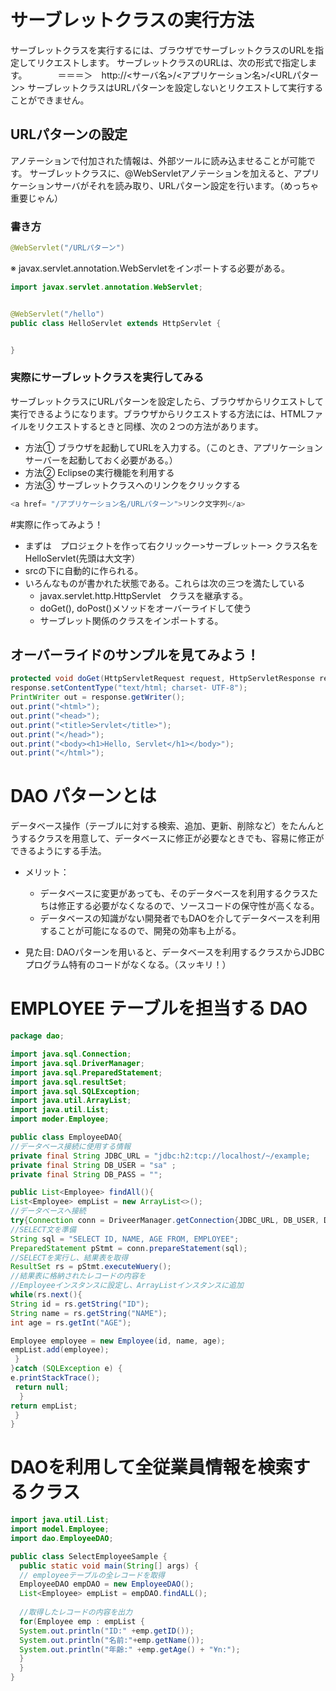 # サーブレットクラスの実行方法

サーブレットクラスを実行するには、ブラウザでサーブレットクラスのURLを指定してリクエストします。 サーブレットクラスのURLは、次の形式で指定します。　　　　＝＝＝＞　http://<サーバ名>/<アプリケーション名>/<URLパターン> サーブレットクラスはURLパターンを設定しないとリクエストして実行することができません。

## URLパターンの設定
アノテーションで付加された情報は、外部ツールに読み込ませることが可能です。
サーブレットクラスに、@WebServletアノテーションを加えると、アプリケーションサーバがそれを読み取り、URLパターン設定を行います。（めっちゃ重要じゃん）
### 書き方
```Java
@WebServlet("/URLパターン")
```
※ javax.servlet.annotation.WebServletをインポートする必要がある。

```Java
import javax.servlet.annotation.WebServlet;


@WebServlet("/hello")
public class HelloServlet extends HttpServlet {


}

```

### 実際にサーブレットクラスを実行してみる
サーブレットクラスにURLパターンを設定したら、ブラウザからリクエストして実行できるようになります。ブラウザからリクエストする方法には、HTMLファイルをリクエストするときと同様、次の２つの方法があります。

- 方法① ブラウザを起動してURLを入力する。（このとき、アプリケーションサーバーを起動しておく必要がある。）
- 方法② Eclipseの実行機能を利用する
- 方法③ サーブレットクラスへのリンクをクリックする

```Java
<a href= "/アプリケーション名/URLパターン">リンク文字列</a>
```


#実際に作ってみよう！

- まずは　プロジェクトを作って右クリックー>サーブレットー> クラス名をHelloServlet(先頭は大文字）
- srcの下に自動的に作られる。
- いろんなものが書かれた状態である。これらは次の三つを満たしている
  - javax.servlet.http.HttpServlet　クラスを継承する。
  - doGet(), doPost()メソッドをオーバーライドして使う
  - サーブレット関係のクラスをインポートする。

## オーバーライドのサンプルを見てみよう！
```Java
protected void doGet(HttpServletRequest request, HttpServletResponse response) throws ServletException, IOException {
response.setContentType("text/html; charset- UTF-8");
PrintWriter out = response.getWriter();
out.print("<html>");
out.print("<head>");
out.print("<title>Servlet</title>");
out.print("</head>");
out.print("<body><h1>Hello, Servlet</h1></body>");
out.print("</html>");
```
# DAO パターンとは
 データベース操作（テーブルに対する検索、追加、更新、削除など）をたんんとうするクラスを用意して、データベースに修正が必要なときでも、容易に修正ができるようにする手法。
 
 - メリット：
   - データベースに変更があっても、そのデータベースを利用するクラスたちは修正する必要がなくなるので、ソースコードの保守性が高くなる。
   - データベースの知識がない開発者でもDAOを介してデータベースを利用することが可能になるので、開発の効率も上がる。
 
 - 見た目: DAOパターンを用いると、データベースを利用するクラスからJDBCプログラム特有のコードがなくなる。（スッキリ！）
 # EMPLOYEE テーブルを担当する DAO
 
 ```Java
 package dao;
 
 import java.sql.Connection;
 import java.sql.DriverManager;
 import java.sql.PreparedStatement;
 import java.sql.resultSet;
 import java.sql.SQLException;
 import java.util.ArrayList;
 import java.util.List;
 import moder.Employee;
 
 public class EmployeeDAO{
 //データベース接続に使用する情報
 private final String JDBC_URL = "jdbc:h2:tcp://localhost/~/example;
 private final String DB_USER = "sa" ;
 private final String DB_PASS = "";
 
 public List<Employee> findAll(){
 List<Employee> empList = new ArrayList<>();
 //データベースへ接続
 try{Connection conn = DriveerManager.getConnection{JDBC_URL, DB_USER, DB_PASS)){
 //SELECT文を準備
 String sql = "SELECT ID, NAME, AGE FROM, EMPLOYEE";
 PreparedStatement pStmt = conn.prepareStatement(sql);
 //SELECTを実行し、結果表を取得
 ResultSet rs = pStmt.executeWuery();
 //結果表に格納されたレコードの内容を
 //Employeeインスタンスに設定し、ArrayListインスタンスに追加
 while(rs.next(){
 String id = rs.getString("ID");
 String name = rs.getString("NAME");
 int age = rs.getInt("AGE");
 
 Employee employee = new Employee(id, name, age);
 empList.add(employee);
  }
 }catch (SQLException e) {
 e.printStackTrace();
  return null;
   }
 return empList;
  }
 } 
 ```
 # DAOを利用して全従業員情報を検索するクラス
 ```Java
 import java.util.List;
 import model.Employee;
 import dao.EmployeeDAO;
 
 public class SelectEmployeeSample {
   public static void main(String[] args) {
   // employeeテーブルの全レコードを取得
   EmployeeDAO empDAO = new EmployeeDAO();
   List<Employee> empList = empDAO.findALL();
   
   //取得したレコードの内容を出力
   for(Employee emp : empList {
   System.out.println("ID:" +emp.getID());
   System.out.println("名前:"+emp.getName());
   System.out.println("年齢:" +emp.getAge() + "¥n:");
   }
   }
}



